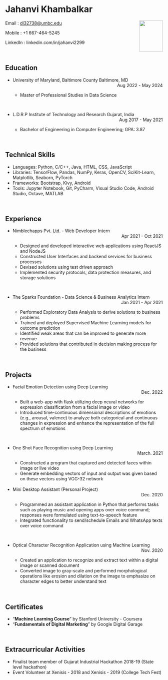<div>

# Jahanvi Khambalkar

<span><img align="right" width="75" height="100" src="https://github.com/Jahanvi-Khambalkar-99/UMBC-DATA606-FALL2023-MONDAY/assets/75730935/9dccad35-639c-454d-8c92-e0e5acc030fc"></span>
</div>

Email : dl32738@umbc.edu

Mobile : +1 667-464-5245

LinkedIn : linkedin.com/in/jahanvi2299

<br>

## Education
- <div><div>University of Maryland, Baltimore County Baltimore, MD</div><div align="right">Aug 2022 - May 2024</div>
  
  - Master of Professional Studies in Data Science
    
<br>

- <div><div>L.D.R.P Institute of Technology and Research Gujarat, India</div><div align="right">Aug 2017 - May 2021</div>
  
  - Bachelor of Engineering in Computer Engineering; GPA: 3.87

<br>

## Technical Skills
- Languages: Python, C/C++, Java, HTML, CSS, JavaScript
- Libraries: TensorFlow, Pandas, NumPy, Keras, OpenCV, SciKit-Learn, Matplotlib, Seaborn, PyTorch
- Frameworks: Bootstrap, Kivy, Android
- Tools: Jupyter Notebook, Git, PyCharm, Visual Studio Code, Android Studio, Octave, MATLAB

<br>

## Experience
- <div><div>Nimblechapps Pvt. Ltd. - Web Developer Intern</div><div align="right">Apr 2021 - Oct 2021</div>
  
  - Designed and developed interactive web applications using ReactJS and NodeJS
  - Constructed User Interfaces and backend services for business processes
  - Devised solutions using test driven approach
  - Implemented security protocols, data protection measures, and storage solutions
    
<br>

- <div><div>The Sparks Foundation - Data Science & Business Analytics Intern</div><div align="right">Jan 2021 - Apr 2021</div>
  
  - Performed Exploratory Data Analysis to derive solutions to business problems
  - Trained and deployed Supervised Machine Learning models for outcome prediction
  - Identified weak areas that can be improved to generate more revenue
  - Provided solutions that contributed in decision making process for the business

<br>

## Projects
- <div><div>Facial Emotion Detection using Deep Learning</div><div align="right">Dec. 2022</div>
  
  - Built a web-app with flask utilizing deep neural networks for expression classification from a facial image or video
  - Introduced time-continuous dimensional descriptions of emotions (e.g., arousal, valence) to analyze both categorical
and continuous changes in expression and enhance the representation of the full spectrum of emotions
    
<br>

- <div><div>One Shot Face Recognition using Deep Learning</div><div align="right">March. 2021</div>
  
  - Constructed a program that captured and detected faces within image or live video
  - Generate embedding vectors of input and output was given based on these vectors using VGG-32 network

  <br>

- <div><div>Mini Desktop Assistant (Personal Project)</div><div align="right">Dec. 2020</div>
  
  - Programmed an assistant application in Python that performs tasks such as playing music and opening apps over
voice command; responses were formulated using text-to-speech feature
  - Integrated functionality to send/schedule Emails and WhatsApp texts over voice command
    
<br>

- <div><div>Optical Character Recognition Application using Machine Learning</div><div align="right">Nov. 2020</div>
  
  - Created an application to recognize and extract text within a digital image or scanned document
  - Converted image to gray-scale and performed morphological operations like erosion and dilation on the image to
emphasize on character edges to better understand text

<br>

## Certificates
- “**Machine Learning Course**” by Stanford University - Coursera
- “**Fundamentals of Digital Marketing**” by Google Digital Garage

<br>
  
## Extracurricular Activities
- Finalist team member of Gujarat Industrial Hackathon 2018-19 (State level hackathon)
- Event Volunteer at Xenisis - 2018 and Xenisis - 2019 (College Tech Fest)


